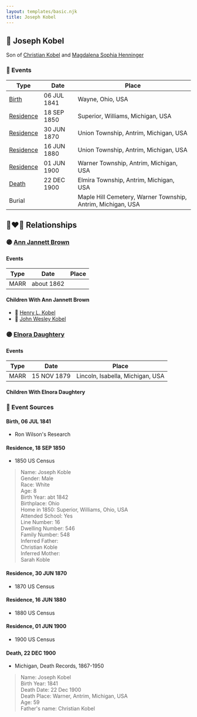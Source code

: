 ```yaml
---
layout: templates/basic.njk
title: Joseph Kobel
---
```

## 🔵 Joseph Kobel

Son of [Christian Kobel](/people/1/17423128) and [Magdalena Sophia Henninger](/people/6/64241610)

### 📆 Events

Type | Date | Place
------ | ------ | ------
[Birth](#event-0) | 06 JUL 1841 | Wayne, Ohio, USA
[Residence](#event-1) | 18 SEP 1850 | Superior, Williams, Michigan, USA
[Residence](#event-2) | 30 JUN 1870 | Union Township, Antrim, Michigan, USA
[Residence](#event-3) | 16 JUN 1880 | Union Township, Antrim, Michigan, USA
[Residence](#event-4) | 01 JUN 1900 | Warner Township, Antrim, Michigan, USA
[Death](#event-5) | 22 DEC 1900 | Elmira Township, Antrim, Michigan, USA
Burial |  | Maple Hill Cemetery, Warner Township, Antrim, Michigan, USA

## 👩‍❤️‍👨 Relationships

### 🟣 [Ann Jannett Brown](/people/2/25015094)

#### Events

Type | Date | Place
------ | ------ | ------
MARR | about 1862 |
#### Children With Ann Jannett Brown
* 🔵 [Henry L. Kobel](/people/6/66319774)
* 🔵 [John Wesley Kobel](/people/2/24649136)
### 🟣 [Elnora Daughtery](/people/9/92071632)

#### Events

Type | Date | Place
------ | ------ | ------
MARR | 15 NOV 1879 | Lincoln, Isabella, Michigan, USA
#### Children With Elnora Daughtery
### 📰 Event Sources

#### <a id="event-0"></a> Birth, 06 JUL 1841
* Ron Wilson's Research

#### <a id="event-1"></a> Residence, 18 SEP 1850
* 1850 US Census
>   
  > Name: Joseph Koble  
  > Gender: Male  
  > Race: White  
  > Age: 8  
  > Birth Year: abt 1842  
  > Birthplace: Ohio  
  > Home in 1850: Superior, Williams, Ohio, USA  
  > Attended School: Yes  
  > Line Number: 16  
  > Dwelling Number: 546  
  > Family Number: 548  
  > Inferred Father:   
  > Christian Koble  
  > Inferred Mother:   
  > Sarah Koble

#### <a id="event-2"></a> Residence, 30 JUN 1870
* 1870 US Census

#### <a id="event-3"></a> Residence, 16 JUN 1880
* 1880 US Census

#### <a id="event-4"></a> Residence, 01 JUN 1900
* 1900 US Census

#### <a id="event-5"></a> Death, 22 DEC 1900
* Michigan, Death Records, 1867-1950
>   
  > Name: Joseph Kobel  
  > Birth Year: 1841  
  > Death Date: 22 Dec 1900  
  > Death Place: Warner, Antrim, Michigan, USA  
  > Age: 59  
  > Father's name: Christian Kobel
